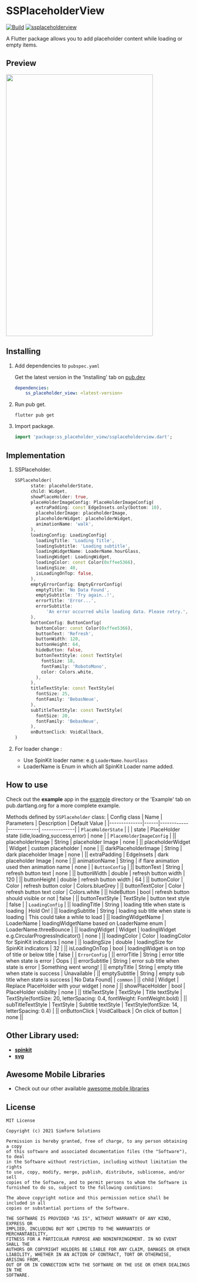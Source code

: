 # SSPlaceholderView

[![Build](https://github.com/SimformSolutionsPvtLtd/flutter_ss_placeholder_view/workflows/Build/badge.svg?branch=master)](https://github.com/SimformSolutionsPvtLtd/flutter_ss_placeholder_view/actions) [![ssplaceholderview](https://img.shields.io/pub/v/ssplaceholderview?label=ssplaceholderview)](https://pub.dev/packages/ssplaceholderview)

A Flutter package allows you to add placeholder content while loading or empty items.

## Preview

<img src="https://github.com/SimformSolutionsPvtLtd/flutter_ss_placeholder_view/blob/main/preview/placeholderview.gif" width="400" height="711">

## Installing

1. Add dependencies to `pubspec.yaml`

   Get the latest version in the 'Installing' tab
   on [pub.dev](https://pub.dev/packages/calendar_view/install)

    ```yaml
    dependencies:
        ss_placeholder_view: <latest-version>
    ```

2. Run pub get.

   ```shell
   flutter pub get
   ```

3. Import package.

    ```dart
    import 'package:ss_placeholder_view/ssplaceholderview.dart';
    ```

## Implementation

1. SSPlaceholder.

    ```dart
    SSPlaceholder(
          state: placeholderState,
          child: Widget,
          showPlaceHolder: true,
          placeHolderImageConfig: PlaceHolderImageConfig(
            extraPadding: const EdgeInsets.only(bottom: 10),
            placeholderImage: placeholderImage,
            placeholderWidget: placeholderWidget,
            animationName: 'walk',
          ),
          loadingConfig: LoadingConfig(
            loadingTitle: 'Loading Title',
            loadingSubtitle: 'Loading subtitle',
            loadingWidgetName: LoaderName.hourGlass,
            loadingWidget: LoadingWidget,
            loadingColor: const Color(0xffee5366),
            loadingSize: 40,
            isLoadingOnTop: false,
          ),
          emptyErrorConfig: EmptyErrorConfig(
            emptyTitle: 'No Data Found',
            emptySubtitle: 'Try again..!',
            errorTitle: 'Error...',
            errorSubtitle:
                'An error occurred while loading data. Please retry.',
          ),
          buttonConfig: ButtonConfig(
            buttonColor: const Color(0xffee5366),
            buttonText: 'Refresh',
            buttonWidth: 120,
            buttonHeight: 64,
            hideButton: false,
            buttonTextStyle: const TextStyle(
              fontSize: 18,
              fontFamily: 'RobotoMono',
              color: Colors.white,
            ),
          ),
          titleTextStyle: const TextStyle(
            fontSize: 25,
            fontFamily: 'BebasNeue',
          ),
          subTitleTextStyle: const TextStyle(
            fontSize: 20,
            fontFamily: 'BebasNeue',
          ),                    
          onButtonClick: VoidCallback,
    )
    ```

2. For loader change :
    - Use SpinKit loader name: e.g `LoaderName.hourGlass`
    - LoaderName is Enum in which all SpinKit Loader name added.

## How to use

Check out the **example** app in the [example](example) directory or the 'Example' tab on
pub.dartlang.org for a more complete example.

Methods defined by `SSPlaceholder` class:
| Config class | Name | Parameters | Description | Default Value |
|--------------|------|------------|-------------| --------------|
| `PlaceHolderState` |
| | state | PlaceHolder state (idle,loading,success,error) | none |
| `PlaceHolderImageConfig` |
|| placeholderImage | String | placeholder Image | none |
|| placeholderWidget | Widget | custom placeholder | none |
|| darkPlaceholderImage | String | dark placeholder Image | none |
|| extraPadding | EdgeInsets | dark placeholder Image | none |
|| animationName | String | if flare animation used then animation name | none |
| `ButtonConfig` |
|| buttonText | String | refresh button text | none |
|| buttonWidth | double | refresh button width | 120 |
|| buttonHeight | double | refresh button width | 64 |
|| buttonColor | Color | refresh button color | Colors.blueGrey |
|| buttonTextColor | Color | refresh button text color | Colors.white |
|| hideButton | bool | refresh button should visible or not | false |
|| buttonTextStyle | TextStyle | button text style | false |
| `LoadingConfig` |
|| loadingTitle | String | loading title when state is loading | Hold On! |
|| loadingSubtitle | String | loading sub title when state is loading | This could take a while to load |
|| loadingWidgetName | LoaderName | loadingWidgetName based on LoaderName enum | LoaderName.threeBounce |
|| loadingWidget | Widget | loadingWidget e.g.CircularProgressIndicator() | none |
|| loadingColor | Color | loadingColor for SpinKit indicators | none |
|| loadingSize | double | loadingSize for SpinKit indicators | 32 |
|| isLoadingOnTop | bool | loadingWidget is on top of title or below title | false |
| `ErrorConfig` |
|| errorTitle | String | error title when state is error | Oops |
|| errorSubtitle | String | error sub title when state is error | Something went wrong! |
|| emptyTitle | String | empty title when state is success | Unavailable |
|| emptySubtitle | String | empty sub title when state is success | No Data Found|
| `common` |
|| child | Widget | Replace PlaceHolder with your widget | none |
|| showPlaceHolder | bool | PlaceHolder visibility | none |
|| titleTextStyle | TextStyle | Title textStyle | TextStyle(fontSize: 20, letterSpacing: 0.4, fontWeight: FontWeight.bold) |
|| subTitleTextStyle | TextStyle | Subtitle textStyle | TextStyle(fontSize: 14, letterSpacing: 0.4) |
|| onButtonClick | VoidCallback | On click of button | none ||

## Other Library used:

* __[spinkit](https://pub.dev/packages/flutter_spinkit)__
* __[svg](https://pub.dev/packages/flutter_svg)__

## Awesome Mobile Libraries
- Check out our other available [awesome mobile libraries](https://github.com/SimformSolutionsPvtLtd/Awesome-Mobile-Libraries)

## License

```text
MIT License

Copyright (c) 2021 Simform Solutions

Permission is hereby granted, free of charge, to any person obtaining a copy
of this software and associated documentation files (the "Software"), to deal
in the Software without restriction, including without limitation the rights
to use, copy, modify, merge, publish, distribute, sublicense, and/or sell
copies of the Software, and to permit persons to whom the Software is
furnished to do so, subject to the following conditions:

The above copyright notice and this permission notice shall be included in all
copies or substantial portions of the Software.

THE SOFTWARE IS PROVIDED "AS IS", WITHOUT WARRANTY OF ANY KIND, EXPRESS OR
IMPLIED, INCLUDING BUT NOT LIMITED TO THE WARRANTIES OF MERCHANTABILITY,
FITNESS FOR A PARTICULAR PURPOSE AND NONINFRINGEMENT. IN NO EVENT SHALL THE
AUTHORS OR COPYRIGHT HOLDERS BE LIABLE FOR ANY CLAIM, DAMAGES OR OTHER
LIABILITY, WHETHER IN AN ACTION OF CONTRACT, TORT OR OTHERWISE, ARISING FROM,
OUT OF OR IN CONNECTION WITH THE SOFTWARE OR THE USE OR OTHER DEALINGS IN THE
SOFTWARE.
```
